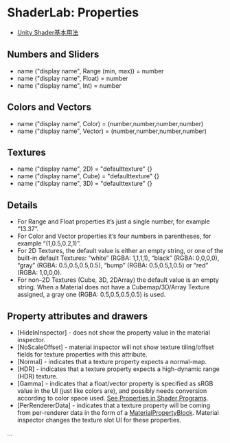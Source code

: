 # ShaderLab: Properties

* [Unity Shader基本用法](https://github.com/fankidark/blog/blob/master/themes/shaderlab/shader_note001.md)

## Numbers and Sliders
- name ("display name", Range (min, max)) = number
- name ("display name", Float) = number
- name ("display name", Int) = number

## Colors and Vectors
- name ("display name", Color) = (number,number,number,number)
- name ("display name", Vector) = (number,number,number,number)

## Textures
- name ("display name", 2D) = "defaulttexture" {}
- name ("display name", Cube) = "defaulttexture" {}
- name ("display name", 3D) = "defaulttexture" {}

## Details
- For Range and Float properties it’s just a single number, for example “13.37”.
- For Color and Vector properties it’s four numbers in parentheses, for example “(1,0.5,0.2,1)”.
- For 2D Textures, the default value is either an empty string, or one of the built-in default Textures: “white” (RGBA: 1,1,1,1), “black” (RGBA: 0,0,0,0), “gray” (RGBA: 0.5,0.5,0.5,0.5), “bump” (RGBA: 0.5,0.5,1,0.5) or “red” (RGBA: 1,0,0,0).
- For non–2D Textures (Cube, 3D, 2DArray) the default value is an empty string. When a Material does not have a Cubemap/3D/Array Texture assigned, a gray one (RGBA: 0.5,0.5,0.5,0.5) is used.

## Property attributes and drawers
- [HideInInspector] - does not show the property value in the material inspector.
- [NoScaleOffset] - material inspector will not show texture tiling/offset fields for texture properties with this attribute.
- [Normal] - indicates that a texture property expects a normal-map.
- [HDR] - indicates that a texture property expects a high-dynamic range (HDR) texture.
- [Gamma] - indicates that a float/vector property is specified as sRGB value in the UI (just like colors are), and possibly needs conversion according to color space used. [See Properties in Shader Programs](https://docs.unity3d.com/Manual/SL-PropertiesInPrograms.html).
- [PerRendererData] - indicates that a texture property will be coming from per-renderer data in the form of a [MaterialPropertyBlock](https://docs.unity3d.com/ScriptReference/MaterialPropertyBlock.html). Material inspector changes the texture slot UI for these properties.

...
